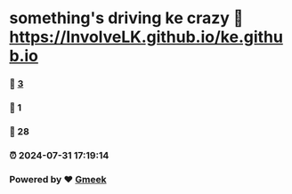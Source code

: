 # something's driving ke crazy :link: https://InvolveLK.github.io/ke.github.io 
### :page_facing_up: [3](https://InvolveLK.github.io/ke.github.io/tag.html) 
### :speech_balloon: 1 
### :hibiscus: 28 
### :alarm_clock: 2024-07-31 17:19:14 
### Powered by :heart: [Gmeek](https://github.com/Meekdai/Gmeek)
